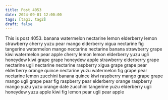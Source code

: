 ```yaml
---
title: Post 4053
date: 2024-09-01 12:00:00
tags: [tag1, tag2]
draft: false
---
```

This is post 4053.
banana
watermelon
nectarine
lemon
elderberry
lemon
strawberry
cherry
yuzu
pear
mango
elderberry
xigua
nectarine
fig
tangerine
watermelon
mango
nectarine
nectarine
banana
strawberry
grape
kiwi
watermelon
pear
apple
cherry
lemon
lemon
elderberry
yuzu
ugli
honeydew
kiwi
grape
grape
honeydew
apple
strawberry
elderberry
grape
nectarine
ugli
nectarine
nectarine
raspberry
xigua
grape
grape
pear
elderberry
orange
quince
nectarine
yuzu
watermelon
fig
grape
pear
nectarine
lemon
zucchini
banana
quince
kiwi
raspberry
mango
grape
grape
mango
ugli
grape
pear
fig
raspberry
pear
elderberry
orange
raspberry
mango
yuzu
yuzu
orange
date
zucchini
tangerine
yuzu
elderberry
ugli
honeydew
yuzu
apple
kiwi
fig
lemon
pear
ugli
pear
apple
